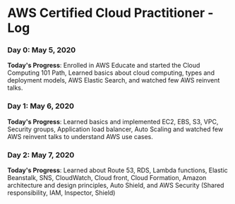 # AWS Certified Cloud Practitioner - Log

### Day 0: May 5, 2020

**Today's Progress**: Enrolled in AWS Educate and started the Cloud Computing 101 Path, Learned basics about cloud computing, types and deployment models, AWS Elastic Search, and watched few AWS reinvent talks. 

### Day 1: May 6, 2020

**Today's Progress**: Learned basics and implemented EC2, EBS, S3, VPC, Security groups, Application load balancer, Auto Scaling and watched few AWS reinvent talks to understand AWS use cases.

### Day 2: May 7, 2020

**Today's Progress**: Learned about Route 53, RDS, Lambda functions, Elastic Beanstalk, SNS, CloudWatch, Cloud front, Cloud Formation, Amazon architecture and design principles, Auto Shield, and AWS Security (Shared responsibility, IAM, Inspector, Shield)